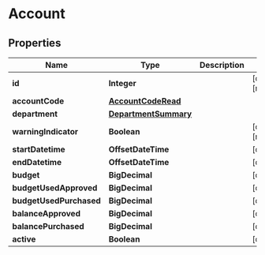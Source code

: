 

# Account


## Properties

| Name | Type | Description | Notes |
|------------ | ------------- | ------------- | -------------|
|**id** | **Integer** |  |  [optional] [readonly] |
|**accountCode** | [**AccountCodeRead**](AccountCodeRead.md) |  |  |
|**department** | [**DepartmentSummary**](DepartmentSummary.md) |  |  |
|**warningIndicator** | **Boolean** |  |  [optional] [readonly] |
|**startDatetime** | **OffsetDateTime** |  |  [optional] |
|**endDatetime** | **OffsetDateTime** |  |  [optional] |
|**budget** | **BigDecimal** |  |  [optional] |
|**budgetUsedApproved** | **BigDecimal** |  |  [optional] |
|**budgetUsedPurchased** | **BigDecimal** |  |  [optional] |
|**balanceApproved** | **BigDecimal** |  |  [optional] |
|**balancePurchased** | **BigDecimal** |  |  [optional] |
|**active** | **Boolean** |  |  [optional] |



